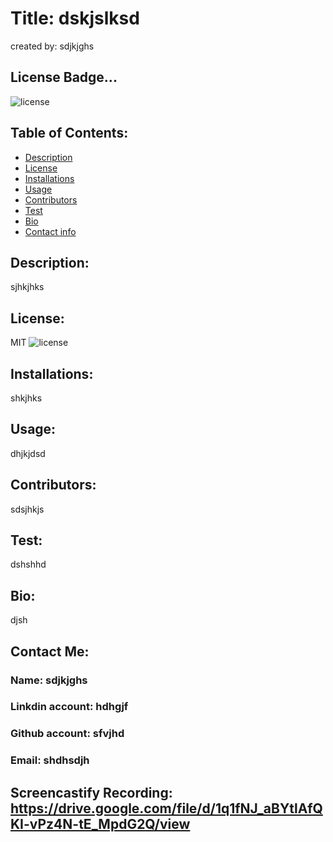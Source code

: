 # Title: dskjslksd
  created by: sdjkjghs
  ## License Badge...
  ![license](https://img.shields.io/badge/License-MIT-blue.svg)


  ## Table of Contents:
  - [Description](#description)
  - [License](#license)
  - [Installations](#installations)
  - [Usage](#usage)
  - [Contributors](#contributors)
  - [Test](#test)
  - [Bio](#bio)
  - [Contact info](#contact)

  ## Description:
  sjhkjhks

  
  ## License:
  MIT ![license](https://img.shields.io/badge/License-MIT-blue.svg)
  
  
  ## Installations:
  shkjhks

  
  ## Usage:
  dhjkjdsd

  
  ## Contributors:
  sdsjhkjs

  
  ## Test:
  dshshhd

  
  ## Bio:
  djsh

  
  
  
  ## Contact Me:
  
  ### Name: sdjkjghs
  ### Linkdin account: hdhgjf
  ### Github account: sfvjhd
  ### Email: shdhsdjh

  ## Screencastify Recording: https://drive.google.com/file/d/1q1fNJ_aBYtlAfQKI-vPz4N-tE_MpdG2Q/view





